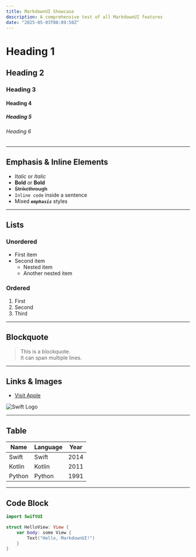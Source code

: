 ```yaml
---
title: MarkdownUI Showcase
description: A comprehensive test of all MarkdownUI features
date: "2025-05-03T08:09:50Z"
---
```


# Heading 1

## Heading 2

### Heading 3

#### Heading 4

##### Heading 5

###### Heading 6

---

## Emphasis & Inline Elements

- *Italic* or _Italic_
- **Bold** or __Bold__
- ~~Strikethrough~~
- `Inline code` inside a sentence
- Mixed _**`emphasis`**_ styles

---

## Lists

### Unordered

- First item
- Second item
  - Nested item
  - Another nested item

### Ordered

1. First
2. Second
3. Third

---

## Blockquote

> This is a blockquote.  
> It can span multiple lines.

---

## Links & Images

- [Visit Apple](https://apple.com)

![Swift Logo](https://swift.org/assets/images/swift.svg)

---

## Table

| Name     | Language | Year |
|----------|----------|------|
| Swift    | Swift    | 2014 |
| Kotlin   | Kotlin   | 2011 |
| Python   | Python   | 1991 |

---

## Code Block

```swift
import SwiftUI

struct HelloView: View {
    var body: some View {
        Text("Hello, MarkdownUI!")
    }
}

